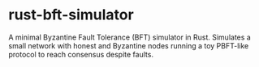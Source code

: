 # rust-bft-simulator
A minimal Byzantine Fault Tolerance (BFT) simulator in Rust. Simulates a small network with honest and Byzantine nodes running a toy PBFT-like protocol to reach consensus despite faults.
